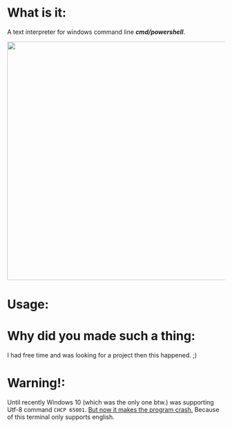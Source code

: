 # What is it:

A text interpreter for windows command line ***cmd/powershell***.

<img title="" src="asd" alt="" width="552">

# Usage:



# Why did you made such a thing:

I had free time and was looking for a project then this happened. ;)

# Warning!:

Until recently Windows 10 (which was the only one btw.) was supporting Utf-8 command ```CHCP 65001```. <u>But now it makes the program crash.</u> Because of this terminal only supports english.
